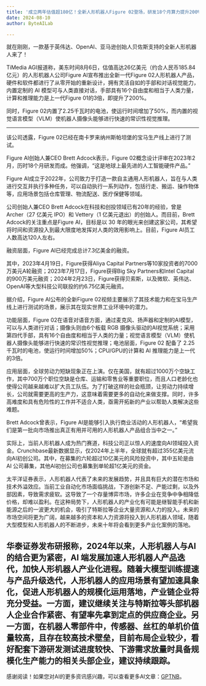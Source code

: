 ```yaml
---
title: '成立两年估值超180亿！全新人形机器人Figure 02登场，研发18个月算力提升200%'
date: 2024-08-10
author: ByteAILab

---
```


就在刚刚，一款基于英伟达、OpenAI、亚马逊创始人贝佐斯支持的全新人形机器人来了！

TiMedia AGI报道称，美东时间8月6日，估值高达26亿美元（约合人民币185.84亿元）的人形机器人公司Figure AI宣布推出全新一代Figure 02人形机器人产品，硬件和软件都进行了从零开始的重新设计，拥有灵活自如的手部和对话视觉能力，内置定制的 AI 模型可与人类直接对话，手部具有16个自由度和相当于人类力量，计算和推理能力是上一代Figure 01的3倍，即提升了200%。

同时，Figure 02内置了2.25千瓦时的电池，使运行时间增加了50%，而内置的视觉语言模型（VLM）使机器人摄像头能够进行快速的常识性视觉推理。

---
 该公司透露，Figure 02已经在南卡罗来纳州斯帕坦堡的宝马生产线上进行了测试。

Figure AI创始人兼CEO Brett Adcock表示，Figure 02概念设计评审在2023年2月，历时18个月研发而成。他强调，“这是地球上最先进的人工智能硬件产品。”

Figure AI成立于2022年，公司致力于打造一款自主通用人形机器人，旨在与人类进行交互并执行多种任务，可以自动执行一系列动作，包括行走、搬运、操作物体等，应用场景包括仓库管理、物流配送、医疗保健等领域。

公司创始人兼CEO Brett Adcock在科技和创投领域已有20年的经验，曾是 Archer（27 亿美元 IPO）和 Vettery（1 亿美元退出）的创始人。而目前，Brett Adcock的关注重点是Figure AI，目标是以 30 年的眼光来创建这家公司，其希望将时间和资源投入到最大限度地发挥对人类的效用影响上。目前，Figure AI员工人数高达120人左右。

融资层面，Figure AI已经完成总计7.3亿美金的融资。

其中，2023年4月19日，Figure获得Aliya Capital Partners等10家投资者的7000万美元A轮融资；2023年7月17日，Figure获得Big Sky Partners和Intel Capital的900万美元融资；2024年2月23日，Figure获得贝索斯，以及微软、英伟达、OpenAI等大型科技公司联投的约6.75亿美元融资。

据介绍，Figure AI公布的全新Figure 02视频主要展示了其技术能力和在宝马生产线上进行测试的场景，展示其在现实世界工业环境中的潜力。

功能层面，Figure 02在语音对语音方面，通过麦克风、扬声器和定制的AI模型，可以与人类进行对话；摄像头则由6个板载 RGB 摄像头驱动的AI视觉系统；采用第四代手部，具有16个自由度和相当于人类的力量；视觉语言模型（VLM）使机器人摄像头能够进行快速的常识性视觉推理；电池层面，Figure 02 配备了 2.25 千瓦时的电池，使运行时间增加50%；CPU/GPU的计算和 AI 推理能力是上一代的3倍。

应用层面，全球劳动力短缺现象正在上演。仅在美国，就有超过1000万个空缺工作，其中700万个职位空缺是仓库、运输和零售业等重要职位，而且人口老龄化也使得公司越来越难以扩大员工队伍。为了打破这样的社会瓶颈，让劳动力持续增长，公司就需要更高的生产力，这意味着需要更多的自动化来做支撑。同时，许多高难度和具有危险性的工作并不适合人类，亟需开拓新的产业以帮助人类解决这些难题。

Brett Adcock曾表示，Figure AI是能够引入执行商业活动的人形机器人，“希望我们是第一批向市场推出真正有用并可用的人形机器人产品组合当中之一。”

实际上，当前人形机器人成为热门赛道，科技公司正以惊人的速度向AI领域投入资金。Crunchbase最新数据显示，仅2024年上半年，全球就有超过355亿美元流向AI初创公司。其中，在募集的六轮超过10亿美元的风险投资中，其中五轮是由 AI 公司募集，其他AI初创公司也募集到单轮超1亿美元的资金。

太平洋证券表示，人形机器人代表了未来的发展趋势，并且具有巨大的潜在市场和技术外溢效应。当前工业自动化市场面临挑战，下游创新不足、产能过剩，以及外部因素，导致需求疲软。这导致了一个存量博弈市场，许多企业在竞争中争相降低价格，却难以盈利。在这种局势下，人形机器人的产业化有可能是继智能手机和新能源之后的一波更大的机会，吸引了特斯拉等企业大量资源和人力的投入。未来的市场空间将更为广阔，越来越多的资本和人力资源将投入到人形机器人领域，随着大型模型和人形机器人的不断进步，未来十年将会看到更多产业化案例的落地。

华泰证券发布研报称，2024年以来，人形机器人与AI的结合更为紧密，AI 端发展加速人形机器人产品迭代，加快人形机器人产业化进程。随着大模型训练提速与产品升级迭代，人形机器人的应用场景有望加速具象化，促进人形机器人的规模化运用落地，产业链企业将充分受益。一方面，建议继续关注与特斯拉等头部机器人企业合作紧密、有望率先拿到定点的供应商企业。另一方面，在机器人零部件中，传感器、丝杠的单机价值量较高，且存在较高技术壁垒，目前布局企业较少，看好配套下游研发测试进度较快、下游需求放量时具备规模化生产能力的相关头部企业，建议持续跟踪。
---
感谢阅读！如果您对AI的更多资讯感兴趣，可以查看更多AI文章：[GPTNB](https://gptnb.com)。